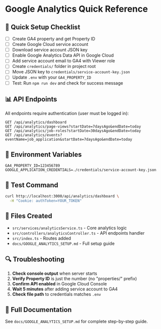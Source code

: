 # Google Analytics Quick Reference

## 🎯 Quick Setup Checklist

- [ ] Create GA4 property and get Property ID
- [ ] Create Google Cloud service account
- [ ] Download service account JSON key
- [ ] Enable Google Analytics Data API in Google Cloud
- [ ] Add service account email to GA4 with Viewer role
- [ ] Create `credentials/` folder in project root
- [ ] Move JSON key to `credentials/service-account-key.json`
- [ ] Update `.env` with your `GA4_PROPERTY_ID`
- [ ] Test: Run `npm run dev` and check for success message

## 📊 API Endpoints

All endpoints require authentication (user must be logged in):

```
GET /api/analytics/dashboard
GET /api/analytics/page-views?startDate=7daysAgo&endDate=today
GET /api/analytics/job-roles?startDate=30daysAgo&endDate=today
GET /api/analytics/events?eventName=job_application&startDate=7daysAgo&endDate=today
```

## 🔧 Environment Variables

```env
GA4_PROPERTY_ID=123456789
GOOGLE_APPLICATION_CREDENTIALS=./credentials/service-account-key.json
```

## 🧪 Test Command

```bash
curl http://localhost:3000/api/analytics/dashboard \
  -H "Cookie: authToken=YOUR_TOKEN"
```

## 📁 Files Created

- `src/services/analyticsService.ts` - Core analytics logic
- `src/controllers/analyticsController.ts` - API endpoints handler
- `src/index.ts` - Routes added
- `docs/GOOGLE_ANALYTICS_SETUP.md` - Full setup guide

## 🔍 Troubleshooting

1. **Check console output** when server starts
2. **Verify Property ID** is just the number (no "properties/" prefix)
3. **Confirm API enabled** in Google Cloud Console
4. **Wait 5 minutes** after adding service account to GA4
5. **Check file path** to credentials matches `.env`

## 📖 Full Documentation

See `docs/GOOGLE_ANALYTICS_SETUP.md` for complete step-by-step guide.
